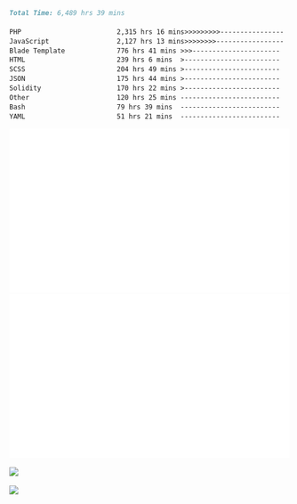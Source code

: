 <!--START_SECTION:waka-->

```markdown
Total Time: 6,489 hrs 39 mins

PHP                        2,315 hrs 16 mins>>>>>>>>>----------------   35.03 %
JavaScript                 2,127 hrs 13 mins>>>>>>>>-----------------   32.18 %
Blade Template             776 hrs 41 mins >>>----------------------   11.75 %
HTML                       239 hrs 6 mins  >------------------------   03.62 %
SCSS                       204 hrs 49 mins >------------------------   03.10 %
JSON                       175 hrs 44 mins >------------------------   02.66 %
Solidity                   170 hrs 22 mins >------------------------   02.58 %
Other                      120 hrs 25 mins -------------------------   01.82 %
Bash                       79 hrs 39 mins  -------------------------   01.21 %
YAML                       51 hrs 21 mins  -------------------------   00.78 %
```

<!--END_SECTION:waka-->

![](https://raw.githubusercontent.com/DrMaxis/github-stats-transparent/output/generated/overview.svg)
![](https://raw.githubusercontent.com/DrMaxis/github-stats-transparent/output/generated/languages.svg)

![](https://git-readme-stats-drmaxis-projects.vercel.app/api?username=drmaxis&show_icons=true&theme=outrun&count_private=true&show=reviews,discussions_started,discussions_answered,prs_merged,prs_merged_percentage&custom_title=2024%20Github%20Rank)
 
<a href="https://count.getloli.com/"><img src="https://count.getloli.com/get/@:maxis-the-alchemist?theme=rule34"></a>
<!-- https://count.getloli.com/get/@alchemist?theme=rule34 -->
<br>
